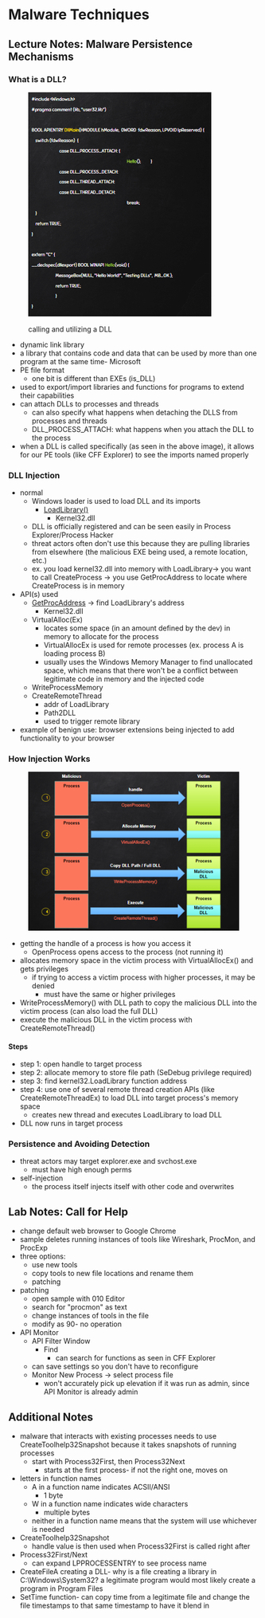 # Malware Techniques

## Lecture Notes: Malware Persistence Mechanisms

### What is a DLL?

<figure><img src=".gitbook/assets/{D6F77710-DC78-4C9B-8BE3-5E7D7924797A}.png" alt=""><figcaption><p>calling and utilizing a DLL</p></figcaption></figure>

* dynamic link library
* a library that contains code and data that can be used by more than one program at the same time- Microsoft
* PE file format
  * one bit is different than EXEs (is\_DLL)
* used to export/import libraries and functions for programs to extend their capabilities
* can attach DLLs to processes and threads
  * can also specify what happens when detaching the DLLS from processes and threads
  * DLL\_PROCESS\_ATTACH: what happens when you attach the DLL to the process
* when a DLL is called specifically (as seen in the above image), it allows for our PE tools (like CFF Explorer) to see the imports named properly

### DLL Injection

* normal
  * Windows loader is used to load DLL and its imports
    * [LoadLibrary()](pe-files.md#packed-executables)
      * Kernel32.dll
  * DLL is officially registered and can be seen easily in Process Explorer/Process Hacker
  * threat actors often don't use this because they are pulling libraries from elsewhere (the malicious EXE being used, a remote location, etc.)
  * ex. you load kernel32.dll into memory with LoadLibrary-> you want to call CreateProcess -> you use GetProcAddress to locate where CreateProcess is in memory
* API(s) used
  * [GetProcAddress](pe-files.md#packed-executables) -> find LoadLibrary's address
    * Kernel32.dll
  * VirtualAlloc(Ex)
    * locates some space (in an amount defined by the dev) in memory to allocate for the process
    * VirtualAllocEx is used for remote processes (ex. process A is loading process B)
    * usually uses the Windows Memory Manager to find unallocated space, which means that there won't be a conflict between legitimate code in memory and the injected code
  * WriteProcessMemory
  * CreateRemoteThread
    * addr of LoadLibrary
    * Path2DLL
    * used to trigger remote library
* example of benign use: browser extensions being injected to add functionality to your browser

### How Injection Works

<figure><img src=".gitbook/assets/{BC7BABCC-BFE5-4774-B254-5EC435F1C731}.png" alt=""><figcaption></figcaption></figure>

* getting the handle of a process is how you access it
  * OpenProcess opens access to the process (not running it)
* allocates memory space in the victim process with VirtualAllocEx() and gets privileges
  * if trying to access a victim process with higher processes, it may be denied
    * must have the same or higher privileges
* WriteProcessMemory() with DLL path to copy the malicious DLL into the victim process (can also load the full DLL)
* execute the malicious DLL in the victim process with CreateRemoteThread()

#### Steps

* step 1: open handle to target process
* step 2: allocate memory to store file path (SeDebug privilege required)
* step 3: find kernel32.LoadLibrary function address
* step 4: use one of several remote thread creation APIs (like CreateRemoteThreadEx) to load DLL into target process's memory space
  * creates new thread and executes LoadLibrary to load DLL
* DLL now runs in target process

### Persistence and Avoiding Detection

* threat actors may target explorer.exe and svchost.exe
  * must have high enough perms
* self-injection
  * the process itself injects itself with other code and overwrites

## Lab Notes: Call for Help

* change default web browser to Google Chrome
* sample deletes running instances of tools like Wireshark, ProcMon, and ProcExp
* three options:
  * use new tools
  * copy tools to new file locations and rename them
  * patching
* patching
  * open sample with 010 Editor
  * search for "procmon" as text
  * change instances of tools in the file
  * modify as 90- no operation
* API Monitor
  * API Filter Window
    * Find
      * can search for functions as seen in CFF Explorer
  * can save settings so you don't have to reconfigure
  * Monitor New Process -> select process file
    * won't accurately pick up elevation if it was run as admin, since API Monitor is already admin

## Additional Notes

* malware that interacts with existing processes needs to use CreateToolhelp32Snapshot because it takes snapshots of running processes
  * start with Process32First, then Process32Next
    * starts at the first process- if not the right one, moves on
* letters in function names
  * A in a function name indicates ACSII/ANSI
    * 1 byte
  * W in a function name indicates wide characters
    * multiple bytes
  * neither in a function name means that the system will use whichever is needed
* CreateToolhelp32Snapshot
  * handle value is then used when Process32First is called right after
* Process32First/Next
  * can expand LPPROCESSENTRY to see process name
* CreateFileA creating a DLL- why is a file creating a library in C:\Windows\System32? a legitimate program would most likely create a program in Program Files
* SetTime function- can copy time from a legitimate file and change the file timestamps to that same timestamp to have it blend in
